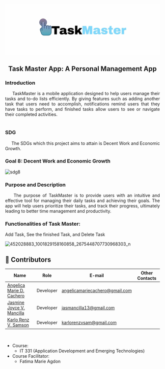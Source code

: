 ![mainheader](https://github.com/angelicamariecachero/Final_Project_AppDev/blob/main/assets/images/logo.jpg.jpg)
<h2 align="center"> Task Master App: A Personal Management App</h2>

<h3> Introduction </h3> <i class="fa-solid fa-1"></i>
  <p align=justify>
&nbsp;&nbsp;&nbsp;&nbsp; TaskMaster is a mobile application designed to help users manage their tasks and to-do lists efficiently. By giving features such as adding another task that users need to accomplish, notifications remind users that they have tasks to perform, and finished tasks allow users to see or navigate their completed activities.
<br></br>

<h3> SDG </h3> <i class="fa-solid fa-1"></i>

<p align=justify> &nbsp;&nbsp;&nbsp;&nbsp; The SDGs which this project aims to attain is Decent Work and Economic Growth.

<h3> Goal 8: Decent Work and Economic Growth </h3> <i class="fa-solid fa-1"></i>

![sdg8](https://user-images.githubusercontent.com/102529828/181732978-0b7032cb-dc9a-4c38-8ec1-16dd09f58cdf.png)

 <h3> Purpose and Description </h3> <i class="fa-solid fa-1"></i>
 
<p align=justify> &nbsp;&nbsp;&nbsp;&nbsp;The purpose of TaskMaster is to provide users with an intuitive and effective tool for managing their daily tasks and achieving their goals. The app will help users prioritize their tasks, and track their progress, ultimately leading to better time management and productivity.

 <h3> Functionalities of Task Master: </h3> <i class="fa-solid fa-1"></i>

Add Task, See the finished Task, and Delete Task

![452028883_1001829158160858_2675448707730968303_n](https://github.com/user-attachments/assets/ec123117-2b4d-4bb8-b41c-6bae46b33c0d)

##  <a id = "contrib"> 👷‍ Contributors </a> <br>

| Name | Role | E-mail | Other Contacts |
| --- | --- | --- | --- |
| <a href = "https://github.com/angelicamariecachero">Angelica Marie D. Cachero</a> | Developer | angelicamariecachero@gmail.com |   |
| <a href = "https://github.com/jasmancilla">Jasmine Joyce V. Mancilla </a>|  Developer  | jasmancilla13@gmail.com |  |
| <a href = "https://github.com/Rentzu">Karlo Renz V. Samson </a>| Developer | karlorenzvsam@gmail.com | |

<br>

- Course:
  - IT 331 (Application Development and Emerging Technologies)
- Course Facilitator:
  - Fatima Marie Agdon
